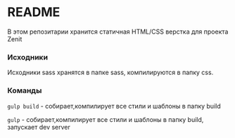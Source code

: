 # README #

В этом репозитарии хранится статичная HTML/CSS верстка для проекта Zenit

### Исходники ###
Исходники sass хранятся в папке sass, компилируются в папку css. 

### Команды ###
`gulp build` - собирает,компилирует все стили и шаблоны в папку build

`gulp` - собирает,компилирует все стили и шаблоны в папку build, запускает dev server

